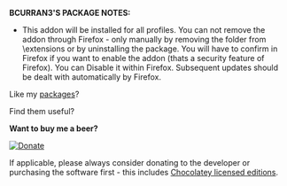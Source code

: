 **BCURRAN3'S PACKAGE NOTES:**

* This addon will be installed for all profiles. You can not remove the addon through Firefox - only manually by removing the folder from \extensions or by uninstalling the package. You will have to confirm in Firefox if you want to enable the addon (thats a security feature of Firefox). You can Disable it within Firefox. Subsequent updates should be dealt with automatically by Firefox.

Like my [packages](https://chocolatey.org/profiles/bcurran3)? 

Find them useful?

**Want to buy me a beer?**

[![Donate](https://www.paypalobjects.com/webstatic/mktg/logo/AM_SbyPP_mc_vs_dc_ae.jpg)](https://www.paypal.me/bcurran3donations)

If applicable, please always consider donating to the developer or purchasing the software first - this includes [Chocolatey licensed editions](https://chocolatey.org/pricing).

